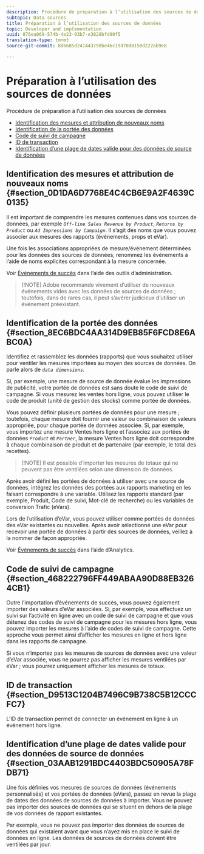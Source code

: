 ```yaml
---
description: Procédure de préparation à l’utilisation des sources de données
subtopic: Data sources
title: Préparation à l’utilisation des sources de données
topic: Developer and implementation
uuid: 876ea069-574b-4e23-93b7-e3828bfd90f5
translation-type: tm+mt
source-git-commit: 8d6685d241443798be46c19d70d8150d222ab9e8

---
```



# Préparation à l’utilisation des sources de données

Procédure de préparation à l’utilisation des sources de données

* [Identification des mesures et attribution de nouveaux noms](/help/import/c-data-sources/datasrc-preparing.md#section_0D1DA6D7768E4C4CB6E9A2F4639C0135)
* [Identification de la portée des données](/help/import/c-data-sources/datasrc-preparing.md#section_8EC6BDC4AA314D9EB85F6FCD8E6ABC0A)
* [Code de suivi de campagne](/help/import/c-data-sources/datasrc-preparing.md#section_468222796FF449ABAA90D88EB3264CB1)
* [ID de transaction](/help/import/c-data-sources/datasrc-preparing.md#section_D9513C1204B7496C9B738C5B12CCCFC7)
* [Identification d’une plage de dates valide pour des données de source de données](/help/import/c-data-sources/datasrc-preparing.md#section_03AAB1291BDC4403BDC50905A78FDB71)

## Identification des mesures et attribution de nouveaux noms {#section_0D1DA6D7768E4C4CB6E9A2F4639C0135}

Il est important de comprendre les mesures contenues dans vos sources de données, par exemple *`Off-line Sales Revenue by Product`*, *`Returns by Product`* ou *`Ad Impressions by Campaign`*. Il s’agit des noms que vous pouvez associer aux mesures des rapports (événements, props et eVar).

Une fois les associations appropriées de mesure/événement déterminées pour les données des sources de données, renommez les événements à l’aide de noms explicites correspondant à la mesure concernée.

Voir [Événements de succès](https://docs.adobe.com/content/help/fr-FR/analytics/admin/admin-tools/success-events/success-event.html) dans l’aide des outils d’administration.

>[!NOTE] Adobe recommande vivement d’utiliser de nouveaux événements vides avec les données de sources de données ; toutefois, dans de rares cas, il peut s’avérer judicieux d’utiliser un événement préexistant.

## Identification de la portée des données {#section_8EC6BDC4AA314D9EB85F6FCD8E6ABC0A}

Identifiez et rassemblez les données (rapports) que vous souhaitez utiliser pour ventiler les mesures importées au moyen des sources de données. On parle alors de *`data dimensions`*.

Si, par exemple, une mesure de source de donnée évalue les impressions de publicité, votre portée de données est sans doute le code de suivi de campagne. Si vous mesurez les ventes hors ligne, vous pouvez utiliser le code de produit (unité de gestion des stocks) comme portée de données.

Vous pouvez définir plusieurs portées de données pour une mesure ; toutefois, chaque mesure doit fournir une valeur ou combinaison de valeurs appropriée, pour chaque portée de données associée. Si, par exemple, vous importez une mesure Ventes hors ligne et l’associez aux portées de données *`Product`* et *`Partner`*, la mesure Ventes hors ligne doit correspondre à chaque combinaison de produit et de partenaire (par exemple, le total des recettes).

>[!NOTE] Il est possible d’importer les mesures de totaux qui ne peuvent pas être ventilées selon une dimension de données.

Après avoir défini les portées de données à utiliser avec une source de données, intégrez les données des portées aux rapports marketing en les faisant correspondre à une variable. Utilisez les rapports standard (par exemple, Produit, Code de suivi, Mot-clé de recherche) ou les variables de conversion Trafic (eVars).

Lors de l’utilisation d’eVar, vous pouvez utiliser comme portées de données des eVar existantes ou nouvelles. Après avoir sélectionné une eVar pour recevoir une portée de données à partir des sources de données, veillez à la nommer de façon appropriée.

Voir [Événements de succès](https://docs.adobe.com/content/help/fr-FR/analytics/admin/admin-tools/success-events/success-event.html) dans l’aide d’Analytics.

## Code de suivi de campagne {#section_468222796FF449ABAA90D88EB3264CB1}

Outre l’importation d’événements de succès, vous pouvez également importer des valeurs d’eVar associées. Si, par exemple, vous effectuez un suivi sur l’activité en ligne avec un code de suivi de campagne et que vous détenez des codes de suivi de campagne pour les mesures hors ligne, vous pouvez importer les mesures à l’aide de codes de suivi de campagne. Cette approche vous permet ainsi d’afficher les mesures en ligne et hors ligne dans les rapports de campagne.

Si vous n’importez pas les mesures de sources de données avec une valeur d’eVar associée, vous ne pourrez pas afficher les mesures ventilées par eVar ; vous pourrez uniquement afficher les mesures de totaux.

## ID de transaction {#section_D9513C1204B7496C9B738C5B12CCCFC7}

L’ID de transaction permet de connecter un événement en ligne à un événement hors ligne.

## Identification d’une plage de dates valide pour des données de source de données {#section_03AAB1291BDC4403BDC50905A78FDB71}

Une fois définies vos mesures de sources de données (événements personnalisés) et vos portées de données (eVars), passez en revue la plage de dates des données de sources de données à importer. Vous ne pouvez pas importer des sources de données qui se situent en dehors de la plage de vos données de rapport existantes.

Par exemple, vous ne pouvez pas importer des données de sources de données qui existaient avant que vous n’ayez mis en place le suivi de données en ligne. Les données de sources de données doivent être ventilées par jour.
